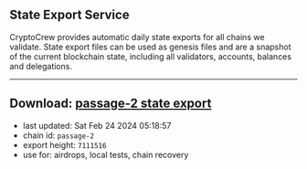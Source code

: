## State Export Service
CryptoCrew provides automatic daily state exports for all chains we validate. State export files can be used as genesis files and are a snapshot of the current blockchain state, including all validators, accounts, balances and delegations.

---
**Download: [passage-2 state export](https://dl-eu2.ccvalidators.com/SERVICE/passage/passage-2_export_7111516.json)**
---

- last updated: Sat Feb 24 2024 05:18:57
- chain id: `passage-2`
- export height: `7111516`
- use for: airdrops, local tests, chain recovery
